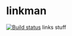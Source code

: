 # linkman
[![Build status](http://ci.jonhall.me/jon-hall/linkman/badge?branch=master)](http://ci.jonhall.me/jon-hall/linkman/)
links stuff
